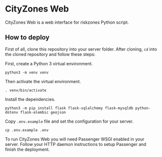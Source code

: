 # CityZones Web

CityZones Web is a web interface for riskzones Python script.

## How to deploy

First of all, clone this repository into your server folder. After cloning, `cd` into the cloned repository and follow these steps:

First, create a Python 3 virtual environment.

`python3 -m venv venv`

Then activate the virtual environment.

`. venv/bin/activate`

Install the dependencies.

`python3 -m pip install flask flask-sqlalchemy flask-mysqldb python-dotenv flask-alembic geojson`

Copy `.env.example` file and set the configuration for your server.

`cp .env.example .env`

To run CityZones Web you will need Passenger WSGI enabled in your server. Follow your HTTP daemon instructions to setup Passenger and finish the deployment.
